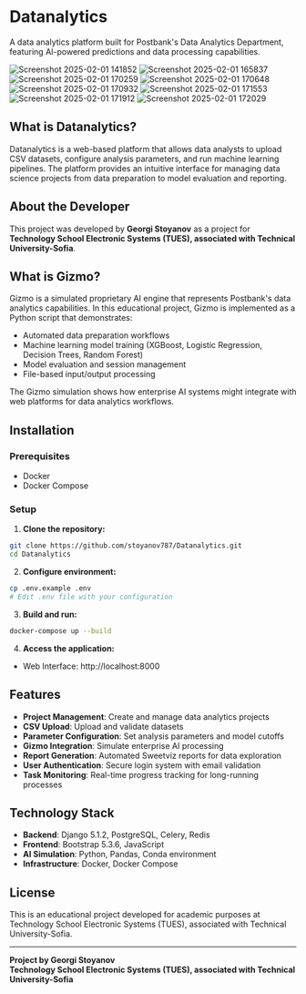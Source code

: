 # Datanalytics

A data analytics platform built for Postbank's Data Analytics Department, featuring AI-powered predictions and data processing capabilities.

![Screenshot 2025-02-01 141852](https://github.com/user-attachments/assets/2cdd09ec-6cc9-4eb0-9453-74a7bd97171d)
![Screenshot 2025-02-01 165837](https://github.com/user-attachments/assets/0b22bcc8-f68f-43f2-8af6-4c44a891a303)
![Screenshot 2025-02-01 170259](https://github.com/user-attachments/assets/8ece29e2-8a03-40ff-8200-2bfdb12c324d)
![Screenshot 2025-02-01 170648](https://github.com/user-attachments/assets/aa8d4bdb-8abc-4a68-bf12-91705e358488)
![Screenshot 2025-02-01 170932](https://github.com/user-attachments/assets/6954d141-7cbb-4fe2-a16c-2711bb3c8222)
![Screenshot 2025-02-01 171553](https://github.com/user-attachments/assets/41d3f295-5d03-47c1-b02e-0397fa12bc1f)
![Screenshot 2025-02-01 171912](https://github.com/user-attachments/assets/2b7fcff5-8a90-4320-9e9e-7783130df8b0)
![Screenshot 2025-02-01 172029](https://github.com/user-attachments/assets/31932159-2ad3-4b92-bf61-72b7dc040f9b)



## What is Datanalytics?

Datanalytics is a web-based platform that allows data analysts to upload CSV datasets, configure analysis parameters, and run machine learning pipelines. The platform provides an intuitive interface for managing data science projects from data preparation to model evaluation and reporting.

## About the Developer

This project was developed by **Georgi Stoyanov** as a project for **Technology School Electronic Systems (TUES), associated with Technical University-Sofia**.

## What is Gizmo?

Gizmo is a simulated proprietary AI engine that represents Postbank's data analytics capabilities. In this educational project, Gizmo is implemented as a Python script that demonstrates:

- Automated data preparation workflows
- Machine learning model training (XGBoost, Logistic Regression, Decision Trees, Random Forest)
- Model evaluation and session management
- File-based input/output processing

The Gizmo simulation shows how enterprise AI systems might integrate with web platforms for data analytics workflows.

## Installation

### Prerequisites
- Docker
- Docker Compose

### Setup

1. **Clone the repository:**
```bash
git clone https://github.com/stoyanov787/Datanalytics.git
cd Datanalytics
```

2. **Configure environment:**
```bash
cp .env.example .env
# Edit .env file with your configuration
```

3. **Build and run:**
```bash
docker-compose up --build
```

4. **Access the application:**
- Web Interface: http://localhost:8000

## Features

- **Project Management**: Create and manage data analytics projects
- **CSV Upload**: Upload and validate datasets
- **Parameter Configuration**: Set analysis parameters and model cutoffs
- **Gizmo Integration**: Simulate enterprise AI processing
- **Report Generation**: Automated Sweetviz reports for data exploration
- **User Authentication**: Secure login system with email validation
- **Task Monitoring**: Real-time progress tracking for long-running processes

## Technology Stack

- **Backend**: Django 5.1.2, PostgreSQL, Celery, Redis
- **Frontend**: Bootstrap 5.3.6, JavaScript
- **AI Simulation**: Python, Pandas, Conda environment
- **Infrastructure**: Docker, Docker Compose

## License

This is an educational project developed for academic purposes at Technology School Electronic Systems (TUES), associated with Technical University-Sofia.

---

**Project by Georgi Stoyanov**  
**Technology School Electronic Systems (TUES), associated with Technical University-Sofia**

